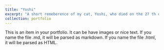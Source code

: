 ```yaml
---
title: "Yoshi"
excerpt: "A short remeberence of my cat, Yoshi, who died on the 27 th of april 2023 while I was on school trip<br/><img src='/images/bio-photo-2.jpg'>"
collection: portfolio
---
```


This is an item in your portfolio. It can be have images or nice text. If you name the file .md, it will be parsed as markdown. If you name the file .html, it will be parsed as HTML. 
